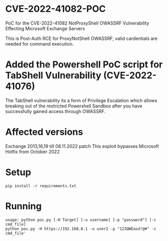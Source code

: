 # CVE-2022-41082-POC
PoC for the CVE-2022-41082 NotProxyShell OWASSRF Vulnerability Effecting Microsoft Exchange Servers

This is Post-Auth RCE for ProxyNotShell OWASSRF, valid cardentials are needed for command execution.

# Added the Powershell PoC script for TabShell Vulnerability (CVE-2022-41076)
The TabShell vulnerability its a form of Privilege Escalation which allows breaking out of the restricted Powershell Sandbox after you have successfully gained access through OWASSRF.

# Affected versions
Exchange 2013,16,19 till 08.11.2022 patch
This exploit bypasses Microsoft Hotfix from October 2022

# Setup
```
pip install -r requirements.txt
```

# Running
```
usage: python poc.py [-H Target] [-u username] [-p "password"] [-c cmd_file]
python poc.py -H https://192.168.0.1 -u user2 -p "123QWEasd!@#" -c cmd_file'
```
